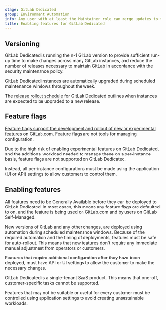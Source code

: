 ```yaml
---
stage: GitLab Dedicated
group: Environment Automation
info: Any user with at least the Maintainer role can merge updates to this content. For details, see https://docs.gitlab.com/development/development_processes/#development-guidelines-review.
title: Enabling features for GitLab Dedicated
---
```


## Versioning

GitLab Dedicated is running the n-1 GitLab version to provide sufficient run-up time to make changes across many GitLab instances, and reduce the number of releases necessary to maintain GitLab in accordance with the security maintenance policy.

GitLab Dedicated instances are automatically upgraded during scheduled maintenance windows throughout the week.

The [release rollout schedule](../administration/dedicated/maintenance.md#release-rollout-schedule) for GitLab Dedicated outlines when instances are expected to be upgraded to a new release.

## Feature flags

[Feature flags support the development and rollout of new or experimental features](https://handbook.gitlab.com/handbook/product-development-flow/feature-flag-lifecycle/#when-to-use-feature-flags) on GitLab.com. Feature flags are not tools for managing configuration.

Due to the high risk of enabling experimental features on GitLab Dedicated, and the additional workload needed to manage these on a per-instance basis, feature flags are not supported on GitLab Dedicated.

Instead, all per-instance configurations must be made using the application (UI or API) settings to allow customers to control them.

## Enabling features

All features need to be Generally Available before they can be deployed to GitLab Dedicated. In most cases, this means any feature flags are defaulted to on, and the feature is being used on GitLab.com and by users on GitLab Self-Managed.

New versions of GitLab and any other changes, are deployed using automation during scheduled maintenance windows. Because of the required automation and the timing of deployments, features must be safe for auto-rollout. This means that new features don't require any immediate manual adjustment from operators or customers.

Features that require additional configuration after they have been deployed, must have API or UI settings to allow the customer to make the necessary changes.

GitLab Dedicated is a single-tenant SaaS product. This means that one-off, customer-specific tasks cannot be supported.

Features that may not be suitable or useful for every customer must be controlled using application settings to avoid creating unsustainable workloads.

